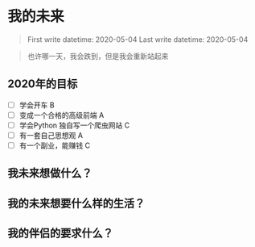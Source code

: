# 我的未来

> First write datetime: 2020-05-04
> Last write datetime: 2020-05-04

> 也许哪一天，我会跌到，但是我会重新站起来

## 2020年的目标
- [ ] 学会开车 B
- [ ] 变成一个合格的高级前端 A
- [ ] 学会Python 独自写一个爬虫网站 C
- [ ] 有一套自己思想观 A
- [ ] 有一个副业，能赚钱 C

## 我未来想做什么？

## 我的未来想要什么样的生活？

## 我的伴侣的要求什么？